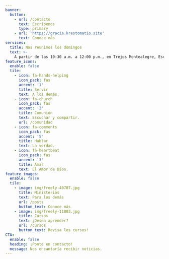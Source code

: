 ```yaml
---
banner:
  button:
    - url: /contacto
      text: Escríbenos
      type: primary
    - url: 'https://gracia.krestomatio.site'
      text: Conoce más
services:
  title: Nos reunimos los domingos
  text: >-
    A partir de las 10:30 a.m. a 12:00 p.m., en Trejos Montealegre, Escazú, San José, Costa Rica
feature_icons:
  enable: false
  tile:
    - icon: fa-hands-helping
      icon_pack: fas
      accent: '1'
      title: Servir
      text: A los demás.
    - icon: fa-church
      icon_pack: fas
      accent: '2'
      title: Comunión
      text: Escuchar y compartir.
      url: /comunidad
    - icon: fa-comments
      icon_pack: fas
      accent: '5'
      title: Hablar
      text: La verdad.
    - icon: fa-heartbeat
      icon_pack: fas
      accent: '3'
      title: Amar
      text: El Amor de Dios.
feature_images:
  enable: false
  tile:
    - image: img/freely-40707.jpg
      title: Ministerios
      text: Para los demás
      url: /posts
      button_text: Conoce más
    - image: img/freely-11803.jpg
      title: Cursos
      text: ¿Desea aprender?
      url: /cursos
      button_text: Revisa los cursos!
CTA:
  enable: false
  heading: ¡Ponte en contacto!
  message: Nos encantaría recibir noticias.
---
```

